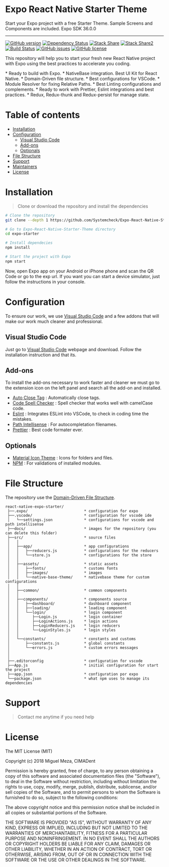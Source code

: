 # Expo React Native Starter Theme
 Start your Expo project with a free Starter Theme. Sample Screens and Components are included. Expo SDK 36.0.0
 

---

[![GitHub version](https://badge.fury.io/gh/Systemcheck%2FExpo-React-Native-Starter-Theme.svg)](https://badge.fury.io/gh/Systemcheck%2FExpo-React-Native-Starter-Theme)
[![Dependency Status](https://david-dm.org/Systemcheck/Expo-React-Native-Starter-Theme.svg)](https://david-dm.org/Systemcheck/Expo-React-Native-Starter-Theme.svg)
[![Stack Share](http://img.shields.io/badge/tech-expo-0690fa.svg?style=flat)](https://stackshare.io/boadude/react-native-expo-starter)
[![Stack Share2](https://img.shields.io/badge/tech-react--native-orange?style=flat)](https://stackshare.io/boadude/react-native-expo-starter)
[![Build Status](https://travis-ci.com/Systemcheck/Expo-React-Native-Starter-Theme.svg?branch=master)](https://travis-ci.com/Systemcheck/Expo-React-Native-Starter-Theme.svg)
[![GitHub issues](https://img.shields.io/github/issues/Systemcheck/Expo-React-Native-Starter-Theme)](https://github.com/Systemcheck/Expo-React-Native-Starter-Theme/issues)
[![GitHub license](https://img.shields.io/github/license/Systemcheck/Expo-React-Native-Starter-Theme)](https://github.com/Systemcheck/Expo-React-Native-Starter-Theme/blob/master/LICENSE)
<p>
This repository will help you to start your fresh new React Native project with Expo using the best practices to accelerate you coding.
</p>
* Ready to build with Expo.
* NativeBase integration. Best UI Kit for React Native.
* Domain-Driven file structure.
* Best configurations for VSCode.
* Module Resolver for fixing Relative Paths.
* Best Linting configurations and complements.
* Ready to work with Prettier, Eslint integrations and best practices.
* Redux, Redux-thunk and Redux-persist for manage state.

# Table of contents

* [Installation](#instalation)
* [Configuration](#configuration)
  * [Visual Studio Code](#visual-studio-code)
  * [Add-ons](#add-ons)
  * [Optionals](#optionals)
* [File Structure](#file-structure)
* [Support](#support)
* [Maintainers](#maintainers)
* [License](#license)

# Installation

> Clone or download the repository and install the dependencies

```bash
# Clone the repository
git clone --depth 1 https://github.com/Systemcheck/Expo-React-Native-Starter-Theme.git expo-starter

# Go to Expo-React-Native-Starter-Theme directory
cd expo-starter

# Install dependecies
npm install

# Start the project with Expo
npm start
```

Now, open Expo app on your Android or iPhone phone and scan the QR Code or go to the exp url. If you want you can start a device simulator, just follow the instructions in your console.

# Configuration

To ensure our work, we use [Visual Studio Code](https://code.visualstudio.com/) and a few addons that will make our work much cleaner and professional.

## Visual Studio Code

Just go to [Visual Studio Code](https://code.visualstudio.com/) webpage and download. Follow the installation instruction and that its.

## Add-ons

To install the add-ons necessary to work faster and cleaner we must go to the extension icon on the left panel and search all the add-on and installed.

* [Auto Close Tag](https://marketplace.visualstudio.com/items?itemName=formulahendry.auto-close-tag) : Automatically close tags.
* [Code Spell Checker](https://marketplace.visualstudio.com/items?itemName=streetsidesoftware.code-spell-checker) : Spell checker that works well with camelCase code.
* [Eslint](https://marketplace.visualstudio.com/items?itemName=dbaeumer.vscode-eslint) : Integrates ESLint into VSCode, to check in coding time the mistakes.
* [Path Intellisense](https://marketplace.visualstudio.com/items?itemName=christian-kohler.path-intellisense) : For autocompletation filenames.
* [Prettier](https://marketplace.visualstudio.com/items?itemName=esbenp.prettier-vscode) : Best code formater ever.

## Optionals

* [Material Icon Theme](https://marketplace.visualstudio.com/items?itemName=PKief.material-icon-theme) : Icons for folders and files.
* [NPM](https://marketplace.visualstudio.com/items?itemName=eg2.vscode-npm-script) : For validations of installed modules.

# File Structure

The repository use the [Domain-Driven File Structure](https://medium.com/@hassan.djirdeh/domain-driven-react-redux-a474ecf7d126).

```
react-native-expo-starter/
 ├──.expo/                         * configuration for expo
 ├──.vscode/                       * configuration for vscode ide
 │   └──settings.json              * configurations for vscode and path intellisense
 ├──docs/                          * images for the repository (you can delete this folder)
 ├──src/                           * source files
 │   │
 │   ├──app/                       * app configurations
 │   │   ├──reducers.js            * configurations for the reducers
 │   │   └──store.js               * configurations for the store
 │   │
 │   ├──assets/                    * static assets
 │   │   ├──fonts/                 * customs fonts
 │   │   ├──images/                * images
 │   │   └──native-base-theme/     * nativebase theme for custom configurations
 │   │
 │   ├──common/                    * common components
 │   │
 │   ├──components/                * components source
 │   │   ├──dashboard/             * dashboard component
 │   │   ├──loading/               * loading component
 │   │   └──login/                 * login component
 │   │      ├──Login.js            * login container
 │   │      ├──LoginActions.js     * login actions
 │   │      ├──LoginReducers.js    * login reducers
 │   │      └──LoginStyles.js      * login styles
 │   │
 │   └──constants/                 * constants and customs
 │       ├──constants.js           * global constants
 │       └──errors.js              * custom errors messages
 │
 │
 ├──.editorconfig                  * configuration for vscode
 ├──App.js                         * initial configuration for start the project
 ├──app.json                       * configuration por expo
 └──package.json                   * what npm uses to manage its dependencies
```

# Support

> Contact me anytime if you need help

# License

The MIT License (MIT)

Copyright (c) 2018 Miguel Meza, CIMADent

Permission is hereby granted, free of charge, to any person obtaining a copy
of this software and associated documentation files (the "Software"), to deal
in the Software without restriction, including without limitation the rights
to use, copy, modify, merge, publish, distribute, sublicense, and/or sell
copies of the Software, and to permit persons to whom the Software is
furnished to do so, subject to the following conditions:

The above copyright notice and this permission notice shall be included in all
copies or substantial portions of the Software.

THE SOFTWARE IS PROVIDED "AS IS", WITHOUT WARRANTY OF ANY KIND, EXPRESS OR
IMPLIED, INCLUDING BUT NOT LIMITED TO THE WARRANTIES OF MERCHANTABILITY,
FITNESS FOR A PARTICULAR PURPOSE AND NONINFRINGEMENT. IN NO EVENT SHALL THE
AUTHORS OR COPYRIGHT HOLDERS BE LIABLE FOR ANY CLAIM, DAMAGES OR OTHER
LIABILITY, WHETHER IN AN ACTION OF CONTRACT, TORT OR OTHERWISE, ARISING FROM,
OUT OF OR IN CONNECTION WITH THE SOFTWARE OR THE USE OR OTHER DEALINGS IN THE
SOFTWARE.
